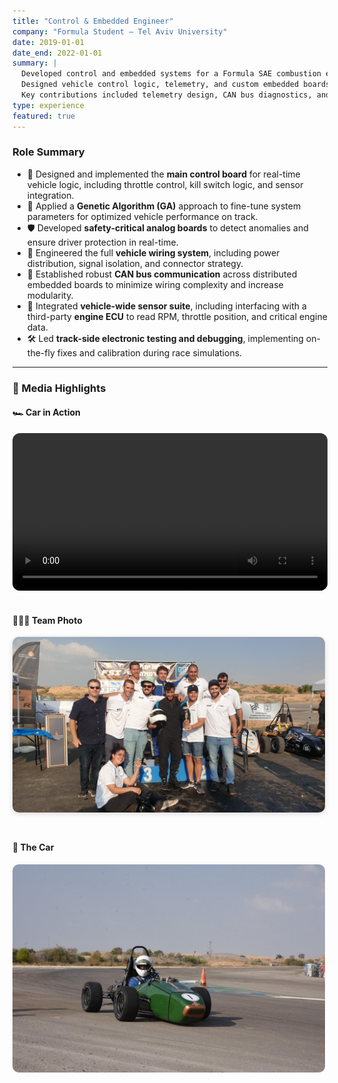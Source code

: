 ```yaml
---
title: "Control & Embedded Engineer"
company: "Formula Student – Tel Aviv University"
date: 2019-01-01
date_end: 2022-01-01
summary: |
  Developed control and embedded systems for a Formula SAE combustion engine race car.  
  Designed vehicle control logic, telemetry, and custom embedded boards.  
  Key contributions included telemetry design, CAN bus diagnostics, and driver control mapping.
type: experience
featured: true
---
```


### Role Summary

- 🧠 Designed and implemented the **main control board** for real-time vehicle logic, including throttle control, kill switch logic, and sensor integration.
- 🧮 Applied a **Genetic Algorithm (GA)** approach to fine-tune system parameters for optimized vehicle performance on track.
- 🛡️ Developed **safety-critical analog boards** to detect anomalies and ensure driver protection in real-time.
- 🔌 Engineered the full **vehicle wiring system**, including power distribution, signal isolation, and connector strategy.
- 📡 Established robust **CAN bus communication** across distributed embedded boards to minimize wiring complexity and increase modularity.
- 🔧 Integrated **vehicle-wide sensor suite**, including interfacing with a third-party **engine ECU** to read RPM, throttle position, and critical engine data.
- 🛠️ Led **track-side electronic testing and debugging**, implementing on-the-fly fixes and calibration during race simulations.

---

### 📸 Media Highlights

#### 🏎️ Car in Action

<video controls style="width: 100%; max-width: 720px; border-radius: 12px; margin-bottom: 1rem;" preload="metadata">
  <source src="car_action.mp4" type="video/mp4">
  Your browser does not support the video tag.
</video>




#### 🧑‍🤝‍🧑 Team Photo

<img src="team_photo.jpg" width="500" alt="Our Team" style="border-radius: 10px; box-shadow: 0 2px 8px rgba(0,0,0,0.15); margin-bottom: 1.5rem;" />

#### 🚗 The Car

<img src="car_photo.jpg" width="500" alt="Car" style="border-radius: 10px; margin-bottom: 1.5rem;" />

